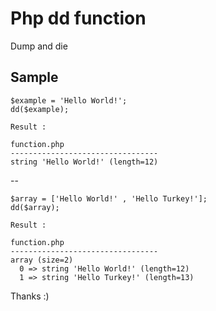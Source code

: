 # Php dd function
Dump and die

## Sample
```
$example = 'Hello World!';
dd($example);

Result : 

function.php
---------------------------------
string 'Hello World!' (length=12)
```
--
```
$array = ['Hello World!' , 'Hello Turkey!'];
dd($array);

Result : 

function.php
---------------------------------
array (size=2)
  0 => string 'Hello World!' (length=12)
  1 => string 'Hello Turkey!' (length=13)
```
Thanks :)
